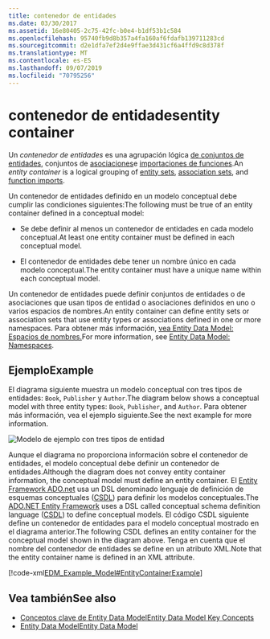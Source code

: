```yaml
---
title: contenedor de entidades
ms.date: 03/30/2017
ms.assetid: 16e80405-2c75-42fc-b0e4-b1df53b1c584
ms.openlocfilehash: 95740fb9d8b357a4fa160af6fdafb139711283cd
ms.sourcegitcommit: d2e1dfa7ef2d4e9ffae3d431cf6a4ffd9c8d378f
ms.translationtype: MT
ms.contentlocale: es-ES
ms.lasthandoff: 09/07/2019
ms.locfileid: "70795256"
---
```

# <a name="entity-container"></a><span data-ttu-id="76364-102">contenedor de entidades</span><span class="sxs-lookup"><span data-stu-id="76364-102">entity container</span></span>
<span data-ttu-id="76364-103">Un *contenedor de entidades* es una agrupación lógica [de conjuntos de entidades](entity-set.md), conjuntos de [asociaciones](association-set.md)e [importaciones de funciones](model-declared-function.md).</span><span class="sxs-lookup"><span data-stu-id="76364-103">An *entity container* is a logical grouping of [entity sets](entity-set.md), [association sets](association-set.md), and [function imports](model-declared-function.md).</span></span>  
  
 <span data-ttu-id="76364-104">Un contenedor de entidades definido en un modelo conceptual debe cumplir las condiciones siguientes:</span><span class="sxs-lookup"><span data-stu-id="76364-104">The following must be true of an entity container defined in a conceptual model:</span></span>  
  
- <span data-ttu-id="76364-105">Se debe definir al menos un contenedor de entidades en cada modelo conceptual.</span><span class="sxs-lookup"><span data-stu-id="76364-105">At least one entity container must be defined in each conceptual model.</span></span>  
  
- <span data-ttu-id="76364-106">El contenedor de entidades debe tener un nombre único en cada modelo conceptual.</span><span class="sxs-lookup"><span data-stu-id="76364-106">The entity container must have a unique name within each conceptual model.</span></span>  
  
 <span data-ttu-id="76364-107">Un contenedor de entidades puede definir conjuntos de entidades o de asociaciones que usan tipos de entidad o asociaciones definidos en uno o varios espacios de nombres.</span><span class="sxs-lookup"><span data-stu-id="76364-107">An entity container can define entity sets or association sets that use entity types or associations defined in one or more namespaces.</span></span> <span data-ttu-id="76364-108">Para obtener más información, [vea Entity Data Model: Espacios de nombres.](entity-data-model-namespaces.md)</span><span class="sxs-lookup"><span data-stu-id="76364-108">For more information, see [Entity Data Model: Namespaces](entity-data-model-namespaces.md).</span></span>  
  
## <a name="example"></a><span data-ttu-id="76364-109">Ejemplo</span><span class="sxs-lookup"><span data-stu-id="76364-109">Example</span></span>  
 <span data-ttu-id="76364-110">El diagrama siguiente muestra un modelo conceptual con tres tipos de entidades: `Book`, `Publisher` y `Author`.</span><span class="sxs-lookup"><span data-stu-id="76364-110">The diagram below shows a conceptual model with three entity types: `Book`, `Publisher`, and `Author`.</span></span>  <span data-ttu-id="76364-111">Para obtener más información, vea el ejemplo siguiente.</span><span class="sxs-lookup"><span data-stu-id="76364-111">See the next example for more information.</span></span>  
  
 ![Modelo de ejemplo con tres tipos de entidad](./media/entity-container/example-model-three-entity-types.gif)  
  
 <span data-ttu-id="76364-113">Aunque el diagrama no proporciona información sobre el contenedor de entidades, el modelo conceptual debe definir un contenedor de entidades.</span><span class="sxs-lookup"><span data-stu-id="76364-113">Although the diagram does not convey entity container information, the conceptual model must define an entity container.</span></span> <span data-ttu-id="76364-114">El [Entity Framework ADO.net](./ef/index.md) usa un DSL denominado lenguaje de definición de esquemas conceptuales ([CSDL](./ef/language-reference/csdl-specification.md)) para definir los modelos conceptuales.</span><span class="sxs-lookup"><span data-stu-id="76364-114">The [ADO.NET Entity Framework](./ef/index.md) uses a DSL called conceptual schema definition language ([CSDL](./ef/language-reference/csdl-specification.md)) to define conceptual models.</span></span> <span data-ttu-id="76364-115">El código CSDL siguiente define un contenedor de entidades para el modelo conceptual mostrado en el diagrama anterior.</span><span class="sxs-lookup"><span data-stu-id="76364-115">The following CSDL defines an entity container for the conceptual model shown in the diagram above.</span></span> <span data-ttu-id="76364-116">Tenga en cuenta que el nombre del contenedor de entidades se define en un atributo XML.</span><span class="sxs-lookup"><span data-stu-id="76364-116">Note that the entity container name is defined in an XML attribute.</span></span>  
  
 [!code-xml[EDM_Example_Model#EntityContainerExample](../../../../samples/snippets/xml/VS_Snippets_Data/edm_example_model/xml/books.edmx#entitycontainerexample)]  
  
## <a name="see-also"></a><span data-ttu-id="76364-117">Vea también</span><span class="sxs-lookup"><span data-stu-id="76364-117">See also</span></span>

- [<span data-ttu-id="76364-118">Conceptos clave de Entity Data Model</span><span class="sxs-lookup"><span data-stu-id="76364-118">Entity Data Model Key Concepts</span></span>](entity-data-model-key-concepts.md)
- [<span data-ttu-id="76364-119">Entity Data Model</span><span class="sxs-lookup"><span data-stu-id="76364-119">Entity Data Model</span></span>](entity-data-model.md)
